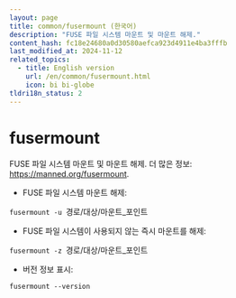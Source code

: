 ```yaml
---
layout: page
title: common/fusermount (한국어)
description: "FUSE 파일 시스템 마운트 및 마운트 해제."
content_hash: fc18e24680a0d30580aefca923d4911e4ba3fffb
last_modified_at: 2024-11-12
related_topics:
  - title: English version
    url: /en/common/fusermount.html
    icon: bi bi-globe
tldri18n_status: 2
---
```

# fusermount

FUSE 파일 시스템 마운트 및 마운트 해제.
더 많은 정보: <https://manned.org/fusermount>.

- FUSE 파일 시스템 마운트 해제:

`fusermount -u `<span class="tldr-var badge badge-pill bg-dark-lm bg-white-dm text-white-lm text-dark-dm font-weight-bold">경로/대상/마운트_포인트</span>

- FUSE 파일 시스템이 사용되지 않는 즉시 마운트를 해제:

`fusermount -z `<span class="tldr-var badge badge-pill bg-dark-lm bg-white-dm text-white-lm text-dark-dm font-weight-bold">경로/대상/마운트_포인트</span>

- 버전 정보 표시:

`fusermount --version`
